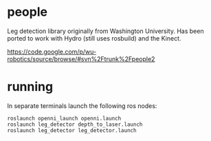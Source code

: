 people
======
Leg detection library originally from Washington University.
Has been ported to work with Hydro (still uses rosbuild) and the Kinect.

https://code.google.com/p/wu-robotics/source/browse/#svn%2Ftrunk%2Fpeople2

running
======
In separate terminals launch the following ros nodes:

```
roslaunch openni_launch openni.launch
roslaunch leg_detector depth_to_laser.launch
roslaunch leg_detector leg_detector.launch
```


